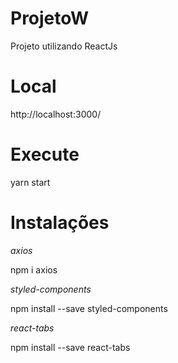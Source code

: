 # ProjetoW

Projeto utilizando ReactJs


# Local

http://localhost:3000/


# Execute

yarn start


# Instalações
 
*axios*

npm i axios



*styled-components*

npm install --save styled-components



*react-tabs*

npm install --save react-tabs
